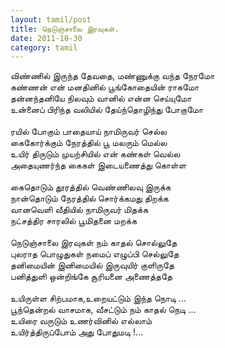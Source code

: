 ```yaml
---
layout: tamil/post
title: நெடுஞ்சாலை இரவுகள்.
date: 2011-10-30
category: tamil
---
```


விண்ணில் இருந்த தேவதை, மண்ணுக்கு வந்த நேரமோ<br/>
கண்ணன் என் மனதினில் பூங்கோதையின் ராகமோ<br/>
தன்னந்தனியே நிலவும் வானில் என்ன செய்யுமோ<br/>
உன்னைப் பிரிந்த வலியில் தேய்ந்தொழிந்து போகுமோ<br/>
<br/>
ரயில் போகும் பாதையாய் நாமிருவர் செல்ல<br/>
கைகோர்க்கும் நேரத்தில் பூ மலரும் மெல்ல<br/>
உயிர் திருடும் முயற்சியில் என் கண்கள் வெல்ல<br/>
அதையுணர்ந்த கைகள் இடையணைத்து கொள்ள<br/>
<br/>
கைதொடும் தூரத்தில் வெண்ணிலவு இருக்க<br/>
நான்தொடும் நேரத்தில் சொர்க்கமது திறக்க<br/>
வானவெளி வீதியில் நாமிருவர் மிதக்க<br/>
நட்சத்திர சாரலில் பூமிதனை மறக்க<br/>
<br/>
நெடுஞ்சாலை இரவுகள் நம் காதல் சொல்லுதே<br/>
புலராத பொழுதுகள் நமைப் எழுப்பி செல்லுதே <br/>
தனிமையின் இனிமையில் இருவுயிர் குளிருதே<br/>
பனித்துளி ஒன்றிங்கே சூரியனை அணைத்ததே <br/>
<br/>
உயிருள்ள சிற்பமாக,உறையட்டும் இந்த நொடி ...<br/>
பூந்தென்றல் வாசமாக, வீசட்டும் நம் காதல் நெடி ...<br/>
உயிரை வருடும் உணர்வினில் எல்லாம் <br/>
உயிர்த்திருப்போம் அது போதுமடி !...<br/>
<br/>

